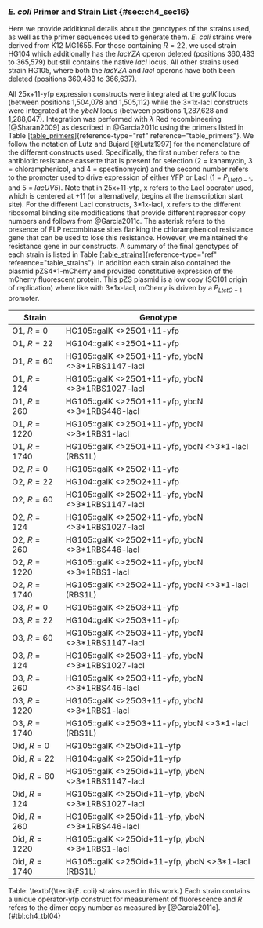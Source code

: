 ### *E. coli* Primer and Strain List {#sec:ch4_sec16}

Here we provide additional details about the genotypes of the strains used, as
well as the primer sequences used to generate them. *E. coli* strains were
derived from K12 MG1655. For those containing $R=22$, we used strain HG104 which
additionally has the *lacYZA* operon deleted (positions 360,483 to 365,579) but
still contains the native *lacI* locus. All other strains used strain HG105,
where both the *lacYZA* and *lacI* operons have both been deleted (positions
360,483 to 366,637).

All 25x+11-yfp expression constructs were integrated at the *galK* locus
(between positions 1,504,078 and 1,505,112) while the 3\*1x-lacI constructs were
integrated at the *ybcN* locus (between positions 1,287,628 and 1,288,047).
Integration was performed with $\lambda$ Red recombineering [@Sharan2009] as
described in @Garcia2011c using the primers listed in Table
[\[table_primers\]](#table_primers){reference-type="ref"
reference="table_primers"}. We follow the notation of Lutz and Bujard
[@Lutz1997] for the nomenclature of the different constructs used. Specifically,
the first number refers to the antibiotic resistance cassette that is present
for selection (2 = kanamycin, 3 = chloramphenicol, and 4 = spectinomycin) and
the second number refers to the promoter used to drive expression of either YFP
or LacI (1 = $P_{LtetO-1}$, and 5 = *lacUV5*). Note that in 25x+11-yfp, x refers
to the LacI operator used, which is centered at +11 (or alternatively, begins at
the transcription start site). For the different LacI constructs, 3\*1x-lacI, x
refers to the different ribosomal binding site modifications that provide
different repressor copy numbers and follows from @Garcia2011c. The asterisk
refers to the presence of FLP recombinase sites flanking the chloramphenicol
resistance gene that can be used to lose this resistance. However, we maintained
the resistance gene in our constructs. A summary of the final genotypes of each
strain is listed in Table
[\[table_strains\]](#table_strains){reference-type="ref"
reference="table_strains"}. In addition each strain also contained the plasmid
pZS4\*1-mCherry and provided constitutive expression of the mCherry fluorescent
protein. This pZS plasmid is a low copy (SC101 origin of replication) where like
with 3\*1x-lacI, mCherry is driven by a $P_{LtetO-1}$ promoter.

| **Strain**      | **Genotype**                                            |
| --------------- | ------------------------------------------------------- |
| O1, $R = 0$     | HG105::galK   <>25O1+11-yfp                             |
| O1, $R = 22$    | HG104::galK   <>25O1+11-yfp                             |
| O1, $R = 60$    | HG105::galK   <>25O1+11-yfp, ybcN   <>3*1RBS1147-lacI   |
| O1, $R = 124$   | HG105::galK   <>25O1+11-yfp, ybcN   <>3*1RBS1027-lacI   |
| O1, $R = 260$   | HG105::galK   <>25O1+11-yfp, ybcN   <>3*1RBS446-lacI    |
| O1, $R = 1220$  | HG105::galK   <>25O1+11-yfp, ybcN   <>3*1RBS1-lacI      |
| O1, $R = 1740$  | HG105::galK   <>25O1+11-yfp, ybcN   <>3*1-lacI (RBS1L)  |
| O2, $R = 0$     | HG105::galK   <>25O2+11-yfp                             |
| O2, $R = 22$    | HG104::galK   <>25O2+11-yfp                             |
| O2, $R = 60$    | HG105::galK   <>25O2+11-yfp, ybcN   <>3*1RBS1147-lacI   |
| O2, $R = 124$   | HG105::galK   <>25O2+11-yfp, ybcN   <>3*1RBS1027-lacI   |
| O2, $R = 260$   | HG105::galK   <>25O2+11-yfp, ybcN   <>3*1RBS446-lacI    |
| O2, $R = 1220$  | HG105::galK   <>25O2+11-yfp, ybcN   <>3*1RBS1-lacI      |
| O2, $R = 1740$  | HG105::galK   <>25O2+11-yfp, ybcN   <>3*1-lacI (RBS1L)  |
| O3, $R = 0$     | HG105::galK   <>25O3+11-yfp                             |
| O3, $R = 22$    | HG104::galK   <>25O3+11-yfp                             |
| O3, $R = 60$    | HG105::galK   <>25O3+11-yfp, ybcN   <>3*1RBS1147-lacI   |
| O3, $R = 124$   | HG105::galK   <>25O3+11-yfp, ybcN   <>3*1RBS1027-lacI   |
| O3, $R = 260$   | HG105::galK   <>25O3+11-yfp, ybcN   <>3*1RBS446-lacI    |
| O3, $R = 1220$  | HG105::galK   <>25O3+11-yfp, ybcN   <>3*1RBS1-lacI      |
| O3, $R = 1740$  | HG105::galK   <>25O3+11-yfp, ybcN   <>3*1-lacI (RBS1L)  |
| Oid, $R = 0$    | HG105::galK   <>25Oid+11-yfp                            |
| Oid, $R = 22$   | HG104::galK   <>25Oid+11-yfp                            |
| Oid, $R = 60$   | HG105::galK   <>25Oid+11-yfp, ybcN   <>3*1RBS1147-lacI  |
| Oid, $R = 124$  | HG105::galK   <>25Oid+11-yfp, ybcN   <>3*1RBS1027-lacI  |
| Oid, $R = 260$  | HG105::galK   <>25Oid+11-yfp, ybcN   <>3*1RBS446-lacI   |
| Oid, $R = 1220$ | HG105::galK   <>25Oid+11-yfp, ybcN   <>3*1RBS1-lacI     |
| Oid, $R = 1740$ | HG105::galK   <>25Oid+11-yfp, ybcN   <>3*1-lacI (RBS1L) |
Table: \textbf{\textit{E. coli} strains used in this work.} Each strain contains
a unique operator-yfp construct for measurement of fluorescence and $R$ refers
to the dimer copy number as measured by [@Garcia2011c]. {#tbl:ch4_tbl04}
